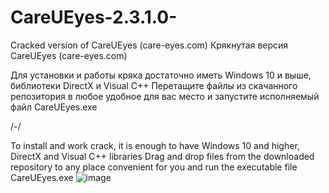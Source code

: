 # CareUEyes-2.3.1.0-
Cracked version of CareUEyes (care-eyes.com)
Крякнутая версия CareUEyes (care-eyes.com)

Для установки и работы кряка достаточно иметь Windows 10 и выше, библиотеки DirectX и Visual C++
Перетащите файлы из скачанного репозитория в любое удобное для вас место и запустите исполняемый файл CareUEyes.exe


/-/


To install and work crack, it is enough to have Windows 10 and higher, DirectX and Visual C++ libraries
Drag and drop files from the downloaded repository to any place convenient for you and run the executable file CareUEyes.exe
![image](https://github.com/user-attachments/assets/d3005737-a3e1-4675-8237-7e1fb258dac9)
